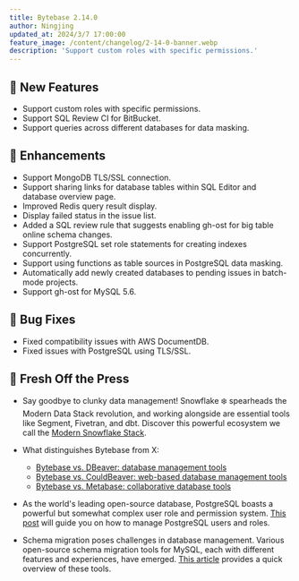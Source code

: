 ```yaml
---
title: Bytebase 2.14.0
author: Ningjing
updated_at: 2024/3/7 17:00:00
feature_image: /content/changelog/2-14-0-banner.webp
description: 'Support custom roles with specific permissions.'
---
```


## 🚀 New Features

- Support custom roles with specific permissions.
- Support SQL Review CI for BitBucket.
- Support queries across different databases for data masking.

## 🎄 Enhancements

- Support MongoDB TLS/SSL connection.
- Support sharing links for database tables within SQL Editor and database overview page.
- Improved Redis query result display.
- Display failed status in the issue list.
- Added a SQL review rule that suggests enabling gh-ost for big table online schema changes.
- Support PostgreSQL set role statements for creating indexes concurrently.
- Support using functions as table sources in PostgreSQL data masking.
- Automatically add newly created databases to pending issues in batch-mode projects.
- Support gh-ost for MySQL 5.6.

## 🐞 Bug Fixes

- Fixed compatibility issues with AWS DocumentDB.
- Fixed issues with PostgreSQL using TLS/SSL.

## 📰 Fresh Off the Press

- Say goodbye to clunky data management! Snowflake ❄️ spearheads the Modern Data Stack revolution, and working alongside are essential tools like Segment, Fivetran, and dbt. Discover this powerful ecosystem we call the [Modern Snowflake Stack](/blog/modern-snowflake-stack/).

- What distinguishes Bytebase from X:

  - [Bytebase vs. DBeaver: database management tools](/blog/bytebase-vs-dbeaver/)
  - [Bytebase vs. CouldBeaver: web-based database management tools](/blog/bytebase-vs-cloudbeaver/)
  - [Bytebase vs. Metabase: collaborative database tools](/blog/bytebase-vs-metabase/)

- As the world's leading open-source database, PostgreSQL boasts a powerful but somewhat complex user role and permission system. [This post](/blog/how-to-manage-postgres-users-and-roles/) will guide you on how to manage PostgreSQL users and roles.

- Schema migration poses challenges in database management. Various open-source schema migration tools for MySQL, each with different features and experiences, have emerged. [This article](/blog/top-open-source-mysql-migration-tools/) provides a quick overview of these tools.

<IncludeBlock url="/docs/get-started/install/install-upgrade"></IncludeBlock>
